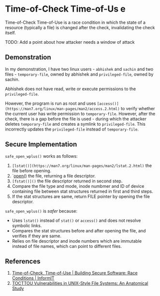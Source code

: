 # Time-of-Check Time-of-Us e

Time-of-Check Time-of-Use is a race condition in which the state of a
resource (typically a file) is changed after the check, invalidating the
check itself.

TODO: Add a point about how attacker needs a window of attack

## Demonstration

In my demonstration, I have two linux users - `abhishek` and `sachin`
and two files - `temporary-file`, owned by abhishek and
`privileged-file`, owned by sachin.

Abhishek does not have read, write or execute permissions to the
`privileged-file`.

However, the program is run as root and uses
`[access()](https://man7.org/linux/man-pages/man2/access.2.html)` to
verify whether the current user has write permission to
`temporary-file`. However, after the check, there is a gap before the
file is used - during which the attacker deletes `temporary-file` and
creates a symlink to `privileged-file`. This incorrectly updates the
`privileged-file` instead of `temporary-file`.

## Secure Implementation

`safe_open_wplus()` works as follows:

1. `[lstat()](https://man7.org/linux/man-pages/man2/lstat.2.html)` the
   file before opening.
2. `[open()](https://man7.org/linux/man-pages/man2/open.2.html) the
   file, returning a file descriptor.
3. `[fstat()]()` the file descriptor returned in second step.
4. Compare the file type and mode, inode numbmer and ID of device
   containing file between stat structures returned in first and third
   steps.
5. If the stat structures are same, return FILE pointer by opening the
   file descriptor.

`safe_open_wplus()` is _safer_ because:
- Uses `lstat()` instead of `stat()` or `access()` and does not resolve
  symbolic links.
- Compares the stat structures before and after opening the file, and
  verifies if they are same.
- Relies on file descriptor and inode numbers which are immutable
  instead of file names, which can point to different files.

## References

1. [Time-of-Check, Time-of-Use | Building Secure Software: Race Conditions | InformIT](https://www.informit.com/articles/article.aspx?p=23947&seqNum=30)
2. [TOCTTOU Vulnerabilities in UNIX-Style File Systems: An Anatomical Study](https://www.usenix.org/conference/fast-05/tocttou-vulnerabilities-unix-style-file-systems-anatomical-study)

